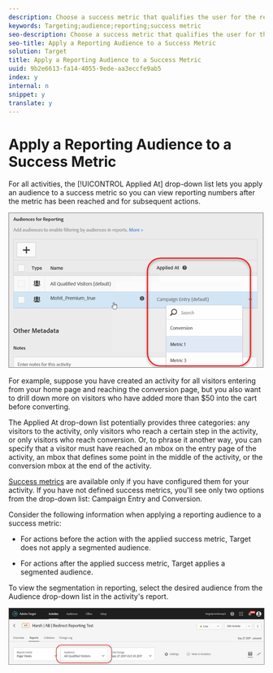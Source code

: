 ```yaml
---
description: Choose a success metric that qualifies the user for the reporting audience.
keywords: Targeting;audience;reporting;success metric
seo-description: Choose a success metric that qualifies the user for the reporting audience.
seo-title: Apply a Reporting Audience to a Success Metric
solution: Target
title: Apply a Reporting Audience to a Success Metric
uuid: 9b2e6613-fa14-4055-9ede-aa3eccfe9ab5
index: y
internal: n
snippet: y
translate: y
---
```


# Apply a Reporting Audience to a Success Metric

For all activities, the [!UICONTROL  Applied At] drop-down list lets you apply an audience to a success metric so you can view reporting numbers after the metric has been reached and for subsequent actions. 

![](assets/success_metric.png) 

For example, suppose you have created an activity for all visitors entering from your home page and reaching the conversion page, but you also want to drill down more on visitors who have added more than $50 into the cart before converting. 

The Applied At drop-down list potentially provides three categories: any visitors to the activity, only visitors who reach a certain step in the activity, or only visitors who reach conversion. Or, to phrase it another way, you can specify that a visitor must have reached an mbox on the entry page of the activity, an mbox that defines some point in the middle of the activity, or the conversion mbox at the end of the activity. 

[ Success metrics](../r_success_metrics.md#reference_D011575C85DA48E989A244593D9B9924) are available only if you have configured them for your activity. If you have not defined success metrics, you'll see only two options from the drop-down list: Campaign Entry and Conversion. 

Consider the following information when applying a reporting audience to a success metric: 


* For actions before the action with the applied success metric, Target does not apply a segmented audience. 

* For actions after the applied success metric, Target applies a segmented audience. 



To view the segmentation in reporting, select the desired audience from the Audience drop-down list in the activity's report. 

![](assets/reporting_audience_dropdown.png) 
